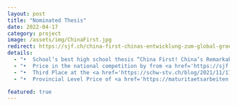 ```yaml
---
layout: post
title: "Nominated Thesis"
date: 2022-04-17
category: project
image: /assets/img/ChinaFirst.jpg
redirect: https://sjf.ch/china-first-chinas-entwicklung-zum-global-groessten-eisenbahnhersteller-und-reaktionen-der-westlichen-welt/
details:
  - "•	School’s best high school thesis “China First! China’s Remarkable Progress Toward Becoming the Global Leader in Railway Manufacturing”"
  - "•	Price in the national competition by from <a href='https://sjf.ch/china-first-chinas-entwicklung-zum-global-groessten-eisenbahnhersteller-und-reaktionen-der-westlichen-welt/'>Schweizer Jugend Forsch</a>"
  - "•	Third Place at the <a href='https://schw-stv.ch/blog/2021/11/17/2-future-skills-forum-rheinfelden-2021-ist-erfolg-lernbar/#next'>2. Future Skills Forum Rheinfelden</a>"
  - "•	Provincial Level Price of <a href='https://maturitaetsarbeiten.ch/cms/archiv/suche-nach-schule.html?view=article&id=113&catid=10'>Kanton Zurich</a>"

featured: true
---
```

